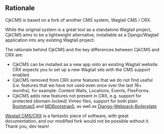 ## Rationale

CjkCMS is based on a fork of another CMS system, Wagtail CMS / CRX.

While the original system is a great tool as a standalone Wagtail project, CjkCMS aims to be a lightweight alternative, installable as a Django/Wagtail application into any existing Wagtail project.


The rationale behind CjkCMS and the key differences between CjkCMS and CRX are:

- CjkCMS can be installed as a new app onto an existing Wagtail website. CRX expects you to set up a new Wagtail site with the CMS support enabled.
- CjkCMS removed from CRX some features that we do not find useful (i.e. features that we have not used even once over the last 18+ months), for example: Content Walls, Locations, Events, FlexForms.
- CjkCMS adds new features not present in CRX, e.g. support for protected (domain-locked) Vimeo files, support for both plain [Bootstrap5](https://getbootstrap.com/) and [MDBootstrap5](https://mdbootstrap.com/), as well as [Django-Webpack-Boilerplate](https://github.com/AccordBox/python-webpack-boilerplate)

[Wagtail CMS/CRX](https://docs.coderedcorp.com/wagtail-crx/) is a fantastic piece of software, with great documentation, and our modified fork would not be possible without it. Thank you, dev team! 
